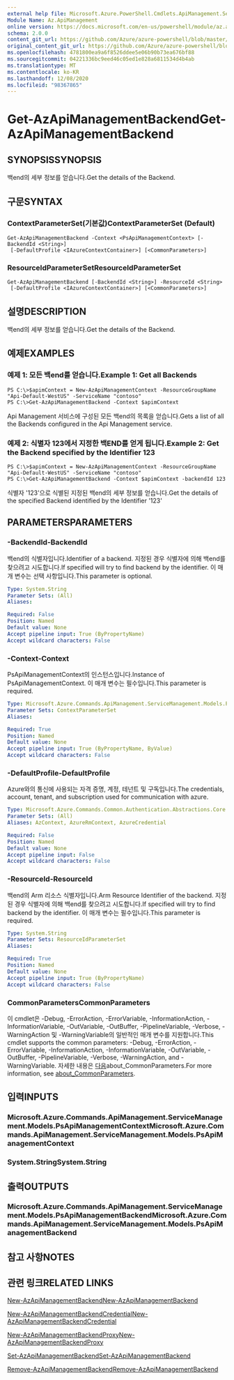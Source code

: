 ```yaml
---
external help file: Microsoft.Azure.PowerShell.Cmdlets.ApiManagement.ServiceManagement.dll-Help.xml
Module Name: Az.ApiManagement
online version: https://docs.microsoft.com/en-us/powershell/module/az.apimanagement/get-azapimanagementbackend
schema: 2.0.0
content_git_url: https://github.com/Azure/azure-powershell/blob/master/src/ApiManagement/ApiManagement/help/Get-AzApiManagementBackend.md
original_content_git_url: https://github.com/Azure/azure-powershell/blob/master/src/ApiManagement/ApiManagement/help/Get-AzApiManagementBackend.md
ms.openlocfilehash: 4781800ea9a6f8526ddee5e06b90b73ea676bf88
ms.sourcegitcommit: 04221336bc9eed46c05ed1e828a6811534d4b4ab
ms.translationtype: MT
ms.contentlocale: ko-KR
ms.lasthandoff: 12/08/2020
ms.locfileid: "98367865"
---
```

# <span data-ttu-id="dfd16-101">Get-AzApiManagementBackend</span><span class="sxs-lookup"><span data-stu-id="dfd16-101">Get-AzApiManagementBackend</span></span>

## <span data-ttu-id="dfd16-102">SYNOPSIS</span><span class="sxs-lookup"><span data-stu-id="dfd16-102">SYNOPSIS</span></span>
<span data-ttu-id="dfd16-103">백end의 세부 정보를 얻습니다.</span><span class="sxs-lookup"><span data-stu-id="dfd16-103">Get the details of the Backend.</span></span>

## <span data-ttu-id="dfd16-104">구문</span><span class="sxs-lookup"><span data-stu-id="dfd16-104">SYNTAX</span></span>

### <span data-ttu-id="dfd16-105">ContextParameterSet(기본값)</span><span class="sxs-lookup"><span data-stu-id="dfd16-105">ContextParameterSet (Default)</span></span>
```
Get-AzApiManagementBackend -Context <PsApiManagementContext> [-BackendId <String>]
 [-DefaultProfile <IAzureContextContainer>] [<CommonParameters>]
```

### <span data-ttu-id="dfd16-106">ResourceIdParameterSet</span><span class="sxs-lookup"><span data-stu-id="dfd16-106">ResourceIdParameterSet</span></span>
```
Get-AzApiManagementBackend [-BackendId <String>] -ResourceId <String>
 [-DefaultProfile <IAzureContextContainer>] [<CommonParameters>]
```

## <span data-ttu-id="dfd16-107">설명</span><span class="sxs-lookup"><span data-stu-id="dfd16-107">DESCRIPTION</span></span>
<span data-ttu-id="dfd16-108">백end의 세부 정보를 얻습니다.</span><span class="sxs-lookup"><span data-stu-id="dfd16-108">Get the details of the Backend.</span></span>

## <span data-ttu-id="dfd16-109">예제</span><span class="sxs-lookup"><span data-stu-id="dfd16-109">EXAMPLES</span></span>

### <span data-ttu-id="dfd16-110">예제 1: 모든 백end를 얻습니다.</span><span class="sxs-lookup"><span data-stu-id="dfd16-110">Example 1: Get all Backends</span></span>
```
PS C:\>$apimContext = New-AzApiManagementContext -ResourceGroupName "Api-Default-WestUS" -ServiceName "contoso"
PS C:\>Get-AzApiManagementBackend -Context $apimContext
```

<span data-ttu-id="dfd16-111">Api Management 서비스에 구성된 모든 백end의 목록을 얻습니다.</span><span class="sxs-lookup"><span data-stu-id="dfd16-111">Gets a list of all the Backends configured in the Api Management service.</span></span>

### <span data-ttu-id="dfd16-112">예제 2: 식별자 123에서 지정한 백END를 얻게 됩니다.</span><span class="sxs-lookup"><span data-stu-id="dfd16-112">Example 2: Get the Backend specified by the Identifier 123</span></span>
```
PS C:\>$apimContext = New-AzApiManagementContext -ResourceGroupName "Api-Default-WestUS" -ServiceName "contoso"
PS C:\>Get-AzApiManagementBackend -Context $apimContext -backendId 123
```

<span data-ttu-id="dfd16-113">식별자 '123'으로 식별된 지정된 백end의 세부 정보를 얻습니다.</span><span class="sxs-lookup"><span data-stu-id="dfd16-113">Get the details of the specified Backend identified by the Identifier '123'</span></span>

## <span data-ttu-id="dfd16-114">PARAMETERS</span><span class="sxs-lookup"><span data-stu-id="dfd16-114">PARAMETERS</span></span>

### <span data-ttu-id="dfd16-115">-BackendId</span><span class="sxs-lookup"><span data-stu-id="dfd16-115">-BackendId</span></span>
<span data-ttu-id="dfd16-116">백end의 식별자입니다.</span><span class="sxs-lookup"><span data-stu-id="dfd16-116">Identifier of a backend.</span></span>
<span data-ttu-id="dfd16-117">지정된 경우 식별자에 의해 백end를 찾으려고 시도합니다.</span><span class="sxs-lookup"><span data-stu-id="dfd16-117">If specified will try to find backend by the identifier.</span></span>
<span data-ttu-id="dfd16-118">이 매개 변수는 선택 사항입니다.</span><span class="sxs-lookup"><span data-stu-id="dfd16-118">This parameter is optional.</span></span>

```yaml
Type: System.String
Parameter Sets: (All)
Aliases:

Required: False
Position: Named
Default value: None
Accept pipeline input: True (ByPropertyName)
Accept wildcard characters: False
```

### <span data-ttu-id="dfd16-119">-Context</span><span class="sxs-lookup"><span data-stu-id="dfd16-119">-Context</span></span>
<span data-ttu-id="dfd16-120">PsApiManagementContext의 인스턴스입니다.</span><span class="sxs-lookup"><span data-stu-id="dfd16-120">Instance of PsApiManagementContext.</span></span>
<span data-ttu-id="dfd16-121">이 매개 변수는 필수입니다.</span><span class="sxs-lookup"><span data-stu-id="dfd16-121">This parameter is required.</span></span>

```yaml
Type: Microsoft.Azure.Commands.ApiManagement.ServiceManagement.Models.PsApiManagementContext
Parameter Sets: ContextParameterSet
Aliases:

Required: True
Position: Named
Default value: None
Accept pipeline input: True (ByPropertyName, ByValue)
Accept wildcard characters: False
```

### <span data-ttu-id="dfd16-122">-DefaultProfile</span><span class="sxs-lookup"><span data-stu-id="dfd16-122">-DefaultProfile</span></span>
<span data-ttu-id="dfd16-123">Azure와의 통신에 사용되는 자격 증명, 계정, 테넌트 및 구독입니다.</span><span class="sxs-lookup"><span data-stu-id="dfd16-123">The credentials, account, tenant, and subscription used for communication with azure.</span></span>

```yaml
Type: Microsoft.Azure.Commands.Common.Authentication.Abstractions.Core.IAzureContextContainer
Parameter Sets: (All)
Aliases: AzContext, AzureRmContext, AzureCredential

Required: False
Position: Named
Default value: None
Accept pipeline input: False
Accept wildcard characters: False
```

### <span data-ttu-id="dfd16-124">-ResourceId</span><span class="sxs-lookup"><span data-stu-id="dfd16-124">-ResourceId</span></span>
<span data-ttu-id="dfd16-125">백end의 Arm 리소스 식별자입니다.</span><span class="sxs-lookup"><span data-stu-id="dfd16-125">Arm Resource Identifier of the backend.</span></span> <span data-ttu-id="dfd16-126">지정된 경우 식별자에 의해 백end를 찾으려고 시도합니다.</span><span class="sxs-lookup"><span data-stu-id="dfd16-126">If specified will try to find backend by the identifier.</span></span> <span data-ttu-id="dfd16-127">이 매개 변수는 필수입니다.</span><span class="sxs-lookup"><span data-stu-id="dfd16-127">This parameter is required.</span></span>

```yaml
Type: System.String
Parameter Sets: ResourceIdParameterSet
Aliases:

Required: True
Position: Named
Default value: None
Accept pipeline input: True (ByPropertyName)
Accept wildcard characters: False
```

### <span data-ttu-id="dfd16-128">CommonParameters</span><span class="sxs-lookup"><span data-stu-id="dfd16-128">CommonParameters</span></span>
<span data-ttu-id="dfd16-129">이 cmdlet은 -Debug, -ErrorAction, -ErrorVariable, -InformationAction, -InformationVariable, -OutVariable, -OutBuffer, -PipelineVariable, -Verbose, -WarningAction 및 -WarningVariable의 일반적인 매개 변수를 지원합니다.</span><span class="sxs-lookup"><span data-stu-id="dfd16-129">This cmdlet supports the common parameters: -Debug, -ErrorAction, -ErrorVariable, -InformationAction, -InformationVariable, -OutVariable, -OutBuffer, -PipelineVariable, -Verbose, -WarningAction, and -WarningVariable.</span></span> <span data-ttu-id="dfd16-130">자세한 내용은 [다음](http://go.microsoft.com/fwlink/?LinkID=113216)about_CommonParameters.</span><span class="sxs-lookup"><span data-stu-id="dfd16-130">For more information, see [about_CommonParameters](http://go.microsoft.com/fwlink/?LinkID=113216).</span></span>

## <span data-ttu-id="dfd16-131">입력</span><span class="sxs-lookup"><span data-stu-id="dfd16-131">INPUTS</span></span>

### <span data-ttu-id="dfd16-132">Microsoft.Azure.Commands.ApiManagement.ServiceManagement.Models.PsApiManagementContext</span><span class="sxs-lookup"><span data-stu-id="dfd16-132">Microsoft.Azure.Commands.ApiManagement.ServiceManagement.Models.PsApiManagementContext</span></span>

### <span data-ttu-id="dfd16-133">System.String</span><span class="sxs-lookup"><span data-stu-id="dfd16-133">System.String</span></span>

## <span data-ttu-id="dfd16-134">출력</span><span class="sxs-lookup"><span data-stu-id="dfd16-134">OUTPUTS</span></span>

### <span data-ttu-id="dfd16-135">Microsoft.Azure.Commands.ApiManagement.ServiceManagement.Models.PsApiManagementBackend</span><span class="sxs-lookup"><span data-stu-id="dfd16-135">Microsoft.Azure.Commands.ApiManagement.ServiceManagement.Models.PsApiManagementBackend</span></span>

## <span data-ttu-id="dfd16-136">참고 사항</span><span class="sxs-lookup"><span data-stu-id="dfd16-136">NOTES</span></span>

## <span data-ttu-id="dfd16-137">관련 링크</span><span class="sxs-lookup"><span data-stu-id="dfd16-137">RELATED LINKS</span></span>

[<span data-ttu-id="dfd16-138">New-AzApiManagementBackend</span><span class="sxs-lookup"><span data-stu-id="dfd16-138">New-AzApiManagementBackend</span></span>](./New-AzApiManagementBackend.md)

[<span data-ttu-id="dfd16-139">New-AzApiManagementBackendCredential</span><span class="sxs-lookup"><span data-stu-id="dfd16-139">New-AzApiManagementBackendCredential</span></span>](./New-AzApiManagementBackendCredential.md)

[<span data-ttu-id="dfd16-140">New-AzApiManagementBackendProxy</span><span class="sxs-lookup"><span data-stu-id="dfd16-140">New-AzApiManagementBackendProxy</span></span>](./New-AzApiManagementBackendProxy.md)

[<span data-ttu-id="dfd16-141">Set-AzApiManagementBackend</span><span class="sxs-lookup"><span data-stu-id="dfd16-141">Set-AzApiManagementBackend</span></span>](./Set-AzApiManagementBackend.md)

[<span data-ttu-id="dfd16-142">Remove-AzApiManagementBackend</span><span class="sxs-lookup"><span data-stu-id="dfd16-142">Remove-AzApiManagementBackend</span></span>](./Remove-AzApiManagementBackend.md)
